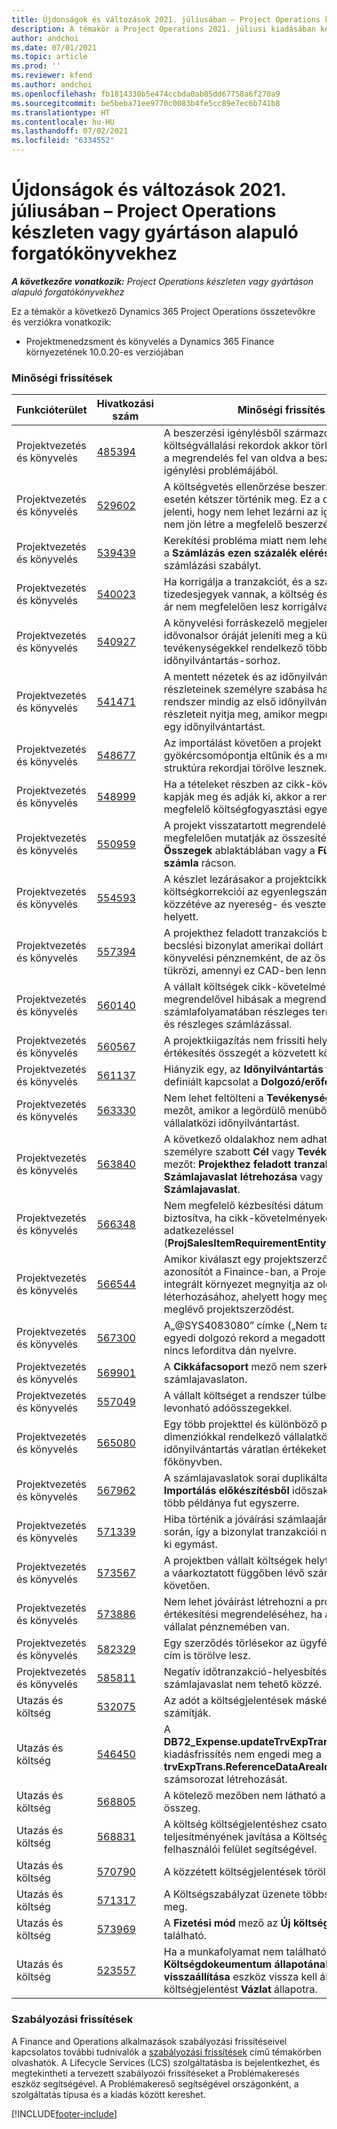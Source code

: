```yaml
---
title: Újdonságok és változások 2021. júliusában – Project Operations készleten vagy gyártáson alapuló forgatókönyvekhez
description: A témakör a Project Operations 2021. júliusi kiadásában készletalapú vagy gyártási megrendeléseken alapuló forgatókönyvekhez elérhető minőségi frissítésekkel kapcsolatban nyújt tájékoztatást.
author: andchoi
ms.date: 07/01/2021
ms.topic: article
ms.prod: ''
ms.reviewer: kfend
ms.author: andchoi
ms.openlocfilehash: fb1814330b5e474ccbda0ab85dd67758a6f270a9
ms.sourcegitcommit: be5beba71ee9770c0083b4fe5cc89e7ec6b741b8
ms.translationtype: HT
ms.contentlocale: hu-HU
ms.lasthandoff: 07/02/2021
ms.locfileid: "6334552"
---
```

# <a name="whats-new-or-changed-in-project-operations-july-2021-for-stockedproduction-based-scenarios"></a>Újdonságok és változások 2021. júliusában – Project Operations készleten vagy gyártáson alapuló forgatókönyvekhez

_**A következőre vonatkozik:** Project Operations készleten vagy gyártáson alapuló forgatókönyvekhez_

Ez a témakör a következő Dynamics 365 Project Operations összetevőkre és verziókra vonatkozik:

- Projektmenedzsment és könyvelés a Dynamics 365 Finance környezetének 10.0.20-es verziójában
 
### <a name="quality-updates"></a>Minőségi frissítések
                                                                                                                                                                                  
| Funkcióterület                      | Hivatkozási szám| Minőségi frissítés                                                                                                                                                                          |
|-----------------------------------|--------|---------------------------------------------------------------------------------------------------------------------------------------------------------------------------------|
| Projektvezetés és könyvelés | [485394](https://fix.lcs.dynamics.com/Issue/Details/?bugId=485394) | A beszerzési igénylésből származó költségvállalási rekordok akkor törlődnek, amikor a megrendelés fel van oldva a beszerzési igénylési problémájából.                                                                           |
| Projektvezetés és könyvelés | [529602](https://fix.lcs.dynamics.com/Issue/Details/?bugId=529602) | A költségvetés ellenőrzése beszerzési igénylés esetén kétszer történik meg. Ez a duplikálás azt jelenti, hogy nem lehet lezárni az igénylést, és nem jön létre a megfelelő beszerzési rendelés.                                                                                                                        |
| Projektvezetés és könyvelés | [539439](https://fix.lcs.dynamics.com/Issue/Details/?bugId=539439) | Kerekítési probléma miatt nem lehet végrehajtani a **Számlázás ezen százalék elérésekor** számlázási szabályt.                                                                              |
| Projektvezetés és könyvelés | [540023](https://fix.lcs.dynamics.com/Issue/Details/?bugId=540023) | Ha korrigálja a tranzakciót, és a százalékértékben tizedesjegyek vannak, a költség és az értékesítési ár nem megfelelően lesz korrigálva.                                      |
| Projektvezetés és könyvelés | [540927](https://fix.lcs.dynamics.com/Issue/Details/?bugId=540927) | A könyvelési forráskezelő megjeleníti egyetlen idővonalsor óráját jeleníti meg a különböző tevékenységekkel rendelkező több időnyilvántartás-sorhoz.                                      |
| Projektvezetés és könyvelés | [541471](https://fix.lcs.dynamics.com/Issue/Details/?bugId=541471) | A mentett nézetek és az időnyilvántartás-sor részleteinek személyre szabása hatására a rendszer mindig az első időnyilvántartás részleteit nyitja meg, amikor megpróbál megnyitni egy időnyilvántartást.  |
| Projektvezetés és könyvelés | [548677](https://fix.lcs.dynamics.com/Issue/Details/?bugId=548677) | Az importálást követően a projekt gyökércsomópontja eltűnik és a munkalebontási struktúra rekordjai törölve lesznek.                                                                                             |
| Projektvezetés és könyvelés | [548999](https://fix.lcs.dynamics.com/Issue/Details/?bugId=548999) | Ha a tételeket részben az cikk-követelményéből kapják meg és adják ki, akkor a rendszer nem a megfelelő költségfogyasztási egyenleget frissíti. |
| Projektvezetés és könyvelés | [550959](https://fix.lcs.dynamics.com/Issue/Details/?bugId=550959) | A projekt visszatartott megrendelései nem megfelelően mutatják az összesítéseket az **Összegek** ablaktáblában vagy a **Függőben lévő számla** rácson.                                                                  |
| Projektvezetés és könyvelés | [554593](https://fix.lcs.dynamics.com/Issue/Details/?bugId=554593) | A készlet lezárásakor a projektcikk költségkorrekciói az egyenlegszámlán vannak közzétéve az nyereség- és veszteségszámla helyett.                                                            |
| Projektvezetés és könyvelés | [557394](https://fix.lcs.dynamics.com/Issue/Details/?bugId=557394) | A projekthez feladott tranzakciós bizonylat és a becslési bizonylat amerikai dollárt (USD) használ könyvelési pénznemként, de az összeg azt tükrözi, amennyi ez CAD-ben lenne.              |
| Projektvezetés és könyvelés | [560140](https://fix.lcs.dynamics.com/Issue/Details/?bugId=560140) | A vállalt költségek cikk-követelménnyel és megrendelővel hibásak a megrendelés számlafolyamatában részleges terméknyugtával és részleges számlázással.       |
| Projektvezetés és könyvelés | [560567](https://fix.lcs.dynamics.com/Issue/Details/?bugId=560567) | A projektkiigazítás nem frissíti helyesen az értékesítés összegét a közvetett költségekkel.                                                                                    |
| Projektvezetés és könyvelés | [561137](https://fix.lcs.dynamics.com/Issue/Details/?bugId=561137) | Hiányzik egy, az **Időnyilvántartás** táblából egy definiált kapcsolat a **Dolgozó/erőforrás** nézethez.                                                                                   |
| Projektvezetés és könyvelés | [563330](https://fix.lcs.dynamics.com/Issue/Details/?bugId=563330) | Nem lehet feltölteni a **Tevékenység száma** mezőt, amikor a legördülő menüből kiválasztja a vállalatközi időnyilvántartást.                                                                 |
| Projektvezetés és könyvelés | [563840](https://fix.lcs.dynamics.com/Issue/Details/?bugId=563840) | A következő oldalakhoz nem adhat hozzá személyre szabott **Cél** vagy **Tevékenységleírás** mezőt: **Projekthez feladott tranzakció**, **Számlajavaslat létrehozása** vagy **Számlajavaslat**.  |
| Projektvezetés és könyvelés | [566348](https://fix.lcs.dynamics.com/Issue/Details/?bugId=566348) | Nem megfelelő kézbesítési dátum vezérlő van biztosítva, ha cikk-követelményeket hoz létre adatkezeléssel (**ProjSalesItemRequirementEntity**).                                              |
| Projektvezetés és könyvelés | [566544](https://fix.lcs.dynamics.com/Issue/Details/?bugId=566544) | Amikor kiválaszt egy projektszerződés-azonosítót a Finaince-ban, a Project Operations integrált környezet megnyitja az oldalt egy rekord léterhozásához, ahelyett hogy megnyitná a meglévő projektszerződést.                                                                                                                 |
| Projektvezetés és könyvelés | [567300](https://fix.lcs.dynamics.com/Issue/Details/?bugId=567300) |  A„@SYS4083080” címke („Nem található egy egyedi dolgozó rekord a megadott értékekkel”) nincs lefordítva dán nyelvre.                                |
| Projektvezetés és könyvelés | [569901](https://fix.lcs.dynamics.com/Issue/Details/?bugId=569901) | A **Cikkáfacsoport** mező nem szerkeszthető a számlajavaslaton.                                                                               |
| Projektvezetés és könyvelés | [557049](https://fix.lcs.dynamics.com/Issue/Details/?bugId=557049) | A vállalt költséget a rendszer túlbecsüli a levonható adóösszegekkel.                                                                                                    |
| Projektvezetés és könyvelés | [565080](https://fix.lcs.dynamics.com/Issue/Details/?bugId=565080) | Egy több projekttel és különböző pénzügyi dimenziókkal rendelkező vállalatközi időnyilvántartás váratlan értékeket generál a főkönyvben.                             |
| Projektvezetés és könyvelés | [567962](https://fix.lcs.dynamics.com/Issue/Details/?bugId=567962) | A számlajavaslatok sorai duplikáltak, mivel az **Importálás előkészítésből** időszakos folyamat több példánya fut egyszerre.                                      |
| Projektvezetés és könyvelés | [571339](https://fix.lcs.dynamics.com/Issue/Details/?bugId=571339) | Hiba történik a jóváírási számlaajánlat közzététele során, így a bizonylat tranzakciói nem egyenlítik ki egymást.    |
| Projektvezetés és könyvelés | [573567](https://fix.lcs.dynamics.com/Issue/Details/?bugId=573567) | A projektben vállalt költségek helytelenné válnak a váarkoztatott függőben lévő számlák feloldását követően.                                                                             |
| Projektvezetés és könyvelés | [573886](https://fix.lcs.dynamics.com/Issue/Details/?bugId=573886) | Nem lehet jóváírást létrehozni a projekt értékesítési megrendeléséhez, ha az adó nem a vállalat pénznemében van.                                      |
| Projektvezetés és könyvelés | [582329](https://fix.lcs.dynamics.com/Issue/Details/?bugId=582329) | Egy szerződés törlésekor az ügyfélhez tartozó cím is törölve lesz.                                                                                     |
| Projektvezetés és könyvelés | [585811](https://fix.lcs.dynamics.com/Issue/Details/?bugId=585811) | Negatív időtranzakció-helyesbítésből származó számlajavaslat nem tehető közzé.                                                                    |
| Utazás és költség                  | [532075](https://fix.lcs.dynamics.com/Issue/Details/?bugId=532075) | Az adót a költségjelentések másképpen számítják.                                                                                                                  |
| Utazás és költség                  | [546450](https://fix.lcs.dynamics.com/Issue/Details/?bugId=546450) | A **DB72_Expense.updateTrvExpTransProjTransId()** kiadásfrissítés nem engedi meg a **trvExpTrans.ReferenceDataAreaId** számára új számsorozat létrehozását.                    |
| Utazás és költség                  | [568805](https://fix.lcs.dynamics.com/Issue/Details/?bugId=568805) | A kötelező mezőben nem látható a kitöltött összeg.                                                                                                             |
| Utazás és költség                  | [568831](https://fix.lcs.dynamics.com/Issue/Details/?bugId=568831) | A költség költségjelentéshez csatolása teljesítményének javítása a Költség újragondolva felhasználói felület segítségével.                                                            |
| Utazás és költség                  | [570790](https://fix.lcs.dynamics.com/Issue/Details/?bugId=570790) | A közzétett költségjelentések törölhetők.                                                                                           |
| Utazás és költség                  | [571317](https://fix.lcs.dynamics.com/Issue/Details/?bugId=571317) | A Költségszabályzat üzenete többször jelenik meg.                                                                                                       |
| Utazás és költség                  | [573969](https://fix.lcs.dynamics.com/Issue/Details/?bugId=573969) | A **Fizetési mód** mező az **Új költség** mezőben található.                                                                                                      |
| Utazás és költség                  | [523557](https://fix.lcs.dynamics.com/Issue/Details/?bugId=523557) | Ha a munkafolyamat nem található, akkor a **Költségdokeumentum állapotának visszaállítása** eszköz vissza kell állítsa a költségjelentést **Vázlat** állapotra. 

### <a name="regulatory-updates"></a>Szabályozási frissítések
A Finance and Operations alkalmazások szabályozási frissítéseivel kapcsolatos további tudnivalók a [szabályozási frissítések](/dynamics365/finance/localizations/regulatory-updates) című témakörben olvashatók. A Lifecycle Services (LCS) szolgáltatásba is bejelentkezhet, és megtekintheti a tervezett szabályozói frissítéseket a Problémakeresés eszköz segítségével. A Problémakereső segítségével országonként, a szolgáltatás típusa és a kiadás között kereshet.


[!INCLUDE[footer-include](../../includes/footer-banner.md)]
